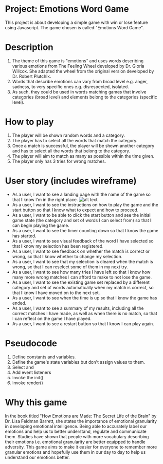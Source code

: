 # Project: Emotions Word Game
This project is about developing a simple game with win or lose feature using Javascript. The game chosen is called "Emotions Word Game". 

# Description 
1. The theme of this game is "emotions" and uses words describing various emotions from The Feeling Wheel developed by Dr. Gloria Willcox. She adapted the wheel from the original version developed by Dr. Robert Plutchik.
2. Words that describe emotions can vary from broad level e.g. anger, sadness, to very specific ones e.g. disrespected, isolated. 
3. As such, they could be used in words matching games that involve categories (broad level) and elements belong to the categories (specific level).

# How to play 
1. The player will be shown random words and a category. 
2. The player has to select all the words that match the category.
3. Once a match is successful, the player will be shown another category and has to select all the words that belong to the category. 
4. The player will aim to match as many as possible within the time given. 
5. The player only has 3 tries for wrong matches. 

# User story (includes wireframe)
- As a user, I want to see a landing page with the name of the game so that I know I'm in the right place.
![alt text](image-url)
- As a user, I want to see the instructions on how to play the game and the start button so that I know what to expect and how to proceed. 
- As a user, I want to be able to click the start button and see the initial game state (the category and set of words I can select from) so that I can begin playing the game. 
- As a user, I want to see the timer counting down so that I know the game has started. 
- As a user, I want to see visual feedback of the word I have selected so that I know my selection has been registered. 
- As a user, I want to see feedback on whether the match is correct or wrong, so that I know whether to change my selection. 
- As a user, I want to see that my selection is cleared when the match is wrong, so that I can reselect some of them in my next try. 
- As a user, I want to see how many tries I have left so that I know how many more wrong matches I can afford to make to not lose the game. 
- As a user, I want to see the existing game set replaced by a different category and set of words automatically when my match is correct, so that I know I have moved on to the next set.
- As a user, I want to see when the time is up so that I know the game has ended.
- As a user, I want to see a summary of my results, including all the correct matches I have made, as well as when there is no match, so that I can reflect on the game I have played. 
- As a user, I want to see a restart button so that I know I can play again. 

# Pseudocode
1. Define constants and variables.
2. Define the game's state variables but don't assign values to them. 
3. Select and 
4. Add event listeners
5. Invoke the init()
6. Invoke render()

# Why this game
In the book titled "How Emotions are Made: The Secret Life of the Brain" by Dr. Lisa Feldman Barrett, she states the importance of emotional granularity in developing emotional intelligence. Being able to accurately label our emotions and help us to better understand, regulate and communicate them. Studies have shown that people with more vocabulary describing their emotions i.e. emotional granularity are better equipped to handle adversity. This game aims to make it easier for everyone to remember more granular emotions and hopefully use them in our day to day to help us understand our emotions better.



